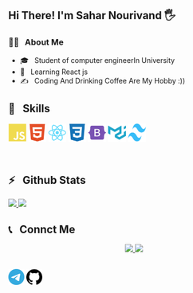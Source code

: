 ### 

<h2>Hi There! I'm Sahar Nourivand 🖐</h2>

<h3> 👩‍💻 &nbsp; About Me</h3>


- 🎓 &nbsp; Student of  computer engineerIn University 
- 🌱 &nbsp; Learning React js
- ✍️ &nbsp; Coding And Drinking Coffee Are My Hobby :))

<h2>🔧 &nbsp; Skills</h2>


 
<p align="left">
    <a href="https://developer.mozilla.org/en-US/docs/Web/JavaScript" target="_blank" rel="noreferrer"><img src="https://raw.githubusercontent.com/sabzlearn-ir/sabzlearn-ir/4d2a781931f79c747a132c28eae4ebfbb8eaa7d7/javascript-colored.svg" width="36" height="36" alt="Javascript" /></a>
    <a href="https://developer.mozilla.org/en-US/docs/Glossary/HTML5" target="_blank" rel="noreferrer"><img src="https://raw.githubusercontent.com/sabzlearn-ir/sabzlearn-ir/4d2a781931f79c747a132c28eae4ebfbb8eaa7d7/html5-colored.svg" width="36" height="36" alt="HTML5" /></a>
    <a href="https://reactjs.org/" target="_blank" rel="noreferrer"><img src="https://raw.githubusercontent.com/sabzlearn-ir/sabzlearn-ir/4d2a781931f79c747a132c28eae4ebfbb8eaa7d7/react-colored.svg" width="36" height="36" alt="React" /></a>
    <a href="https://www.w3.org/TR/CSS/#css" target="_blank" rel="noreferrer"><img src="https://raw.githubusercontent.com/sabzlearn-ir/sabzlearn-ir/4d2a781931f79c747a132c28eae4ebfbb8eaa7d7/css3-colored.svg" width="36" height="36" alt="CSS3" /></a>
    <a href="https://getbootstrap.com/" target="_blank" rel="noreferrer"><img src="https://raw.githubusercontent.com/sabzlearn-ir/sabzlearn-ir/4d2a781931f79c747a132c28eae4ebfbb8eaa7d7/bootstrap-colored.svg" width="36" height="36" alt="Bootstrap" /></a>
    <a href="https://mui.com/" target="_blank" rel="noreferrer"><img src="https://raw.githubusercontent.com/sabzlearn-ir/sabzlearn-ir/4d2a781931f79c747a132c28eae4ebfbb8eaa7d7/materialui-colored.svg" width="36" height="36" alt="Material UI" /></a>
    <a href="https://mui.com/" target="_blank" rel="noreferrer"><img src="https://github.com/saharNrv/saharNrv/blob/main/download%20(1).png?raw=true" width="36" height="36" alt="Material UI" /></a>
   
</p>
<br />

<h2>⚡️ &nbsp; Github Stats</h2>

<a href="https://github.com/saharNrv">
  <img src="https://github-readme-stats.vercel.app/api?username=saharNrv&show_icons=true&theme=radical" />
  <img src="https://github-readme-stats.vercel.app/api/top-langs/?username=saharNrv" />
</a>

<h2>📞 &nbsp; Connct Me </h2>

<p align="center">
 
  <a href="https://instagram.com/saharnourivand/">
    <img src="https://img.shields.io/badge/Instagram-@sahar-Nrv?style=flat&logo=instagram" />
  </a>
  <a href="https://t.me/SaharNourivand/">
    <img src="https://img.shields.io/badge/Telegram-@saharNrv-blue?style=flat&logo=telegram" />
  </a>
</p>

<br />
 <a href="" target="_blank" rel="noreferrer"><img src="https://github.com/saharNrv/saharNrv/blob/main/download.png?raw=true" width="32" height="32" /></a>
    <a href="" target="_blank" rel="noreferrer"><img src="https://raw.githubusercontent.com/sabzlearn-ir/sabzlearn-ir/326df429fa60b323e697a023715766629ad4047d/github.svg" width="32" height="32" /></a>




